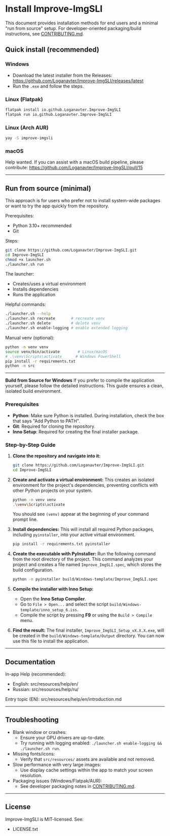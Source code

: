 # Install Improve-ImgSLI

This document provides installation methods for end users and a minimal "run from source" setup. For developer-oriented packaging/build instructions, see [CONTRIBUTING.md](../CONTRIBUTING.md).

## Quick install (recommended)

### Windows
- Download the latest installer from the Releases: https://github.com/Loganavter/Improve-ImgSLI/releases/latest
- Run the `.exe` and follow the steps.

### Linux (Flatpak)
```bash
flatpak install io.github.Loganavter.Improve-ImgSLI
flatpak run io.github.Loganavter.Improve-ImgSLI
```

### Linux (Arch AUR)
```bash
yay -S improve-imgsli
```

### macOS
Help wanted. If you can assist with a macOS build pipeline, please contribute: https://github.com/Loganavter/Improve-ImgSLI/pull/15

---

## Run from source (minimal)

This approach is for users who prefer not to install system-wide packages or want to try the app quickly from the repository.

Prerequisites:
- Python 3.10+ recommended
- Git

Steps:
```bash
git clone https://github.com/Loganavter/Improve-ImgSLI.git
cd Improve-ImgSLI
chmod +x launcher.sh
./launcher.sh run
```

The launcher:
- Creates/uses a virtual environment
- Installs dependencies
- Runs the application

Helpful commands:
```bash
./launcher.sh --help
./launcher.sh recreate       # recreate venv
./launcher.sh delete         # delete venv
./launcher.sh enable-logging # enable extended logging
```

Manual venv (optional):
```bash
python -m venv venv
source venv/bin/activate        # Linux/macOS
# .\venv\Scripts\activate      # Windows PowerShell
pip install -r requirements.txt
python -m src
```
---

**Build from Source for Windows**
If you prefer to compile the application yourself, please follow the detailed instructions. This guide ensures a clean, isolated build environment.

### Prerequisites
- **Python**: Make sure Python is installed. During installation, check the box that says "Add Python to PATH".
- **Git**: Required for cloning the repository.
- **Inno Setup**: Required for creating the final installer package.

### Step-by-Step Guide

1.  **Clone the repository and navigate into it:**
    ```bash
    git clone https://github.com/Loganavter/Improve-ImgSLI.git
    cd Improve-ImgSLI
    ```

2.  **Create and activate a virtual environment:**
    This creates an isolated environment for the project's dependencies, preventing conflicts with other Python projects on your system.
    ```bash
    python -m venv venv
    .\venv\Scripts\activate
    ```
    You should see `(venv)` appear at the beginning of your command prompt line.

3.  **Install dependencies:**
    This will install all required Python packages, including `pyinstaller`, into your active virtual environment.
    ```bash
    pip install -r requirements.txt pyinstaller
    ```

4.  **Create the executable with PyInstaller:**
    Run the following command from the root directory of the project. This command analyzes your project and creates a file named `Improve_ImgSLI.spec`, which stores the build configuration.
    ```bash
    python -m pyinstaller build/Windows-template/Improve_ImgSLI.spec
    ```

5.  **Compile the installer with Inno Setup:**
    - Open the **Inno Setup Compiler**.
    - Go to `File > Open...` and select the script `build/Windows-template/inno_setup_6.iss`.
    - Compile the script by pressing **F9** or using the `Build > Compile` menu.

6.  **Find the result:**
    The final installer, `Improve_ImgSLI_Setup_vX.X.X.exe`, will be created in the `build/Windows-template/Output` directory. You can now use this file to install the application.
    
---

## Documentation

In-app Help (recommended):
- English: src/resources/help/en/
- Russian: src/resources/help/ru/

Entry topic (EN): src/resources/help/en/introduction.md

---

## Troubleshooting

- Blank window or crashes:
  - Ensure your GPU drivers are up-to-date.
  - Try running with logging enabled: `./launcher.sh enable-logging && ./launcher.sh run`.
- Missing fonts/icons:
  - Verify that `src/resources/` assets are available and not removed.
- Slow performance with very large images:
  - Use display cache settings within the app to match your screen resolution.
- Packaging issues (Windows/Flatpak/AUR):
  - See developer packaging notes in [CONTRIBUTING.md](../CONTRIBUTING.md).

---

## License

Improve-ImgSLI is MIT-licensed. See:
- LICENSE.txt